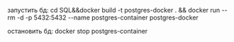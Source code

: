 запустить бд:
cd SQL&&docker build -t postgres-docker . && docker run --rm -d -p 5432:5432 --name postgres-container postgres-docker

остановить бд:
docker stop postgres-container

